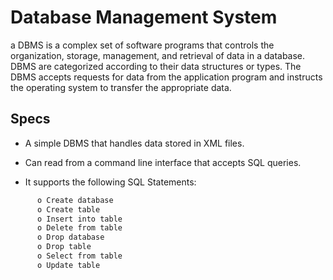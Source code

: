 # Database Management System

a DBMS is a complex set of software programs that controls the organization, storage, management, and retrieval of data in a database. DBMS are categorized according to their data structures or types. The DBMS accepts requests for data from the application program and instructs the operating system to transfer the appropriate data.

## Specs

- A simple DBMS that handles data stored in XML files.

- Can read from a command line interface that accepts SQL queries.

- It supports the following SQL Statements:
```R
      o Create database
      o Create table
      o Insert into table
      o Delete from table
      o Drop database
      o Drop table
      o Select from table
      o Update table
```
